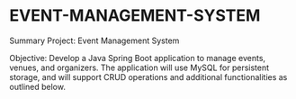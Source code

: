 # EVENT-MANAGEMENT-SYSTEM
Summary
Project: Event Management System

Objective: Develop a Java Spring Boot application to manage events, venues, and organizers. The application will use MySQL for persistent storage, and will support CRUD operations and additional functionalities as outlined below.
